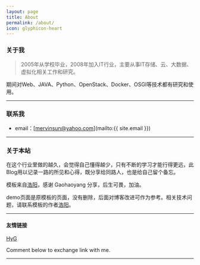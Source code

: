 ```yaml
---
layout: page
title: About
permalink: /about/
icon: glyphicon-heart
---
```


### 关于我

> 2005年从学校毕业，2008年加入IT行业，主要从事IT存储、云、大数据、虚拟化相关工作和研究。

期间对Web、JAVA、Python、OpenStack、Docker、OSGI等技术都有研究和使用。

---

### 联系我

* email：[mervinsun@yahoo.com](mailto:{{ site.email }})

---

### 关于本站   

在这个行业里做的越久，会觉得自己懂得越少，只有不断的学习才能行得更远，此Blog用以记录一路的所见和心得，既分享给同路人，也是给自己留个备忘。

模板来自[浩阳](https://github.com/gaohaoyang)，感谢 Gaohaoyang 分享，后生可畏，加油。

demo页面是原模板的页面，没有删除，后面对博客改进可作为参考。相关技术问题，请联系模板的作者[浩阳](https://github.com/gaohaoyang)。

---

#### 友情链接

[HyG](http://gaohaoyang.github.io/) 

Comment below to exchange link with me.  

---
